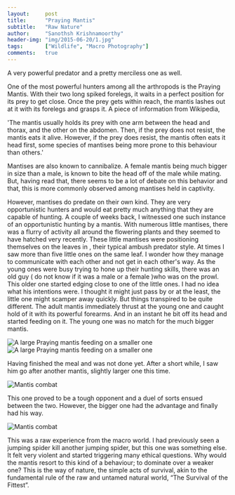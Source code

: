 ```yaml
---
layout:     post
title:      "Praying Mantis"
subtitle:   "Raw Nature"
author:     "Sanothsh Krishnamoorthy"
header-img: "img/2015-06-20/1.jpg"
tags:       ["Wildlife", "Macro Photography"]
comments:   true
---
```


 A very powerful predator and a pretty merciless one as well.

One of the most powerful hunters among all the arthropods is the Praying Mantis. With their two long spiked forelegs, it waits in a perfect position for its prey to get close. Once the prey gets within reach, the mantis lashes out at it with its forelegs and grasps it.
A piece of information from Wikipedia,

'The mantis usually holds its prey with one arm between the head and thorax, and the other on the abdomen. Then, if the prey does not resist, the mantis eats it alive. However, if the prey does resist, the mantis often eats it head first, some species of mantises being more prone to this behaviour than others.'

Mantises are also known to cannibalize. A female mantis being much bigger in size than a male, is known to bite the head off of the male while mating. But, having read that, there seems to be a lot of debate on this behavior and that, this is more commonly observed among mantises held in captivity.

However, mantises do predate on their own kind. They are very opportunistic hunters and would eat pretty much anything that they are capable of hunting.
A couple of weeks back, I witnessed  one such instance of an opportunistic hunting by a mantis. With numerous little mantises, there was a flurry of activity all around the flowering plants and they seemed to have hatched very recently. These little mantises were positioning themselves on the leaves in , their typical ambush predator  style. At times I saw more than five little ones on the same leaf.  I wonder how they manage to communicate with each other and not get in each other's way. As the young ones were busy trying to hone up their hunting skills, there was an old guy ( do not know if it was a male or a female )who was on the prowl. This older one started edging close to one of the little ones. I had no idea what his intentions were. I thought it might just pass by or at the least, the little one might scamper away quickly. But things transpired to be quite different. The adult mantis immediately thrust at the young one and caught hold of it with its powerful forearms. And in an instant he bit off its head and started feeding on it. The young one was no match for the much bigger mantis.

<img src="{{ site.baseurl}}/img/2015-06-20/2.jpg" alt="A large Praying mantis feeding on a smaller one">

<img src="{{ site.baseurl}}/img/2015-06-20/3.jpg" alt="A large Praying mantis feeding on a smaller one">

Having finished  the meal and was not done yet. After a short while, I saw him go after another mantis, slightly larger one this time.

<img src="{{ site.baseurl}}/img/2015-06-20/4.jpg" alt="Mantis combat">

This one proved to be a tough opponent and a duel of sorts ensued between the two. However, the bigger one had the advantage and finally had his way.

<img src="{{ site.baseurl}}/img/2015-06-20/5.jpg" alt="Mantis combat">

This was a raw experience from the macro world. I had previously seen a jumping spider kill another jumping spider, but this one was something else. It felt very violent and started triggering many ethical questions. Why would the mantis resort to this kind of a behaviour; to dominate over a weaker one?
This is the way of nature,  the simple acts of survival, akin to the fundamental rule of the raw and untamed natural world, “The Survival of the Fittest”.

